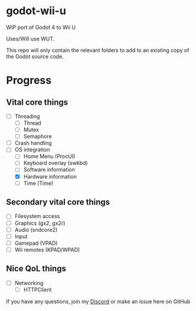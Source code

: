 # godot-wii-u
WIP port of Godot 4 to Wii U

Uses/Will use WUT. 

This repo will only contain the relevant folders to add to an existing copy of the Godot source code.


# Progress
## Vital core things
- [ ] Threading
  - [ ] Thread
  - [ ] Mutex
  - [ ] Semaphore
- [ ] Crash handling
- [ ] OS integration
  - [ ] Home Menu (ProcUI)
  - [ ] Keyboard overlay (swkbd)
  - [ ] Software information
  - [x] Hardware information
  - [ ] Time (Time)

## Secondary vital core things
- [ ] Filesystem access
- [ ] Graphics (gx2, gx2r)
- [ ] Audio (sndcore2)
- [ ]  Input
  - [ ] Gamepad (VPAD)
  - [ ] Wii remotes (KPAD/WPAD)

## Nice QoL things
- [ ] Networking
  - [ ] HTTPClient

If you have any questions, join my [Discord](https://discord.com/invite/Mu6YUEmerN) or make an issue here on GitHub
